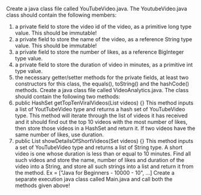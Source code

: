 Create a java class file called YouTubeVideo.java. The
YoutubeVideo.java class should contain the following members:
1. a private field to store the video id of the video, as a
primitive long type value. This should be immutable!
2. a private field to store the name of the video, as a
reference String type value. This should be immutable!
3. a private field to store the number of likes, as a reference
BigInteger type value.
4. a private field to store the duration of video in minutes, as
a primitive int type value.
5. the necessary getter/setter methods for the private fields,
at least two constructors for this class, the equals(),
toString() and the hashCode() methods.
Create a java class file called VideoAnalytics.java. The class
should contain the following two methods:
1. public HashSet<YouTubeVideo>
getTopTenViralVideos(List<YouTubeVideo> videos) {}
This method inputs a list of YoutTubeVideo type and returns a
hash set of YouTubeVideo type. This method will iterate
through the list of videos it has received and it should find
out the top 10 videos with the most number of likes, then
store those videos in a HashSet and return it. If two videos
have the same number of likes, use duration.
2. public List<String> showDetailsOfShortVideos(Set<YouTubeVideo>
videos) {}
This method inputs a set of YouTubeVideo type and returns a
list of String type. A short video is one whose duration is
less than or equal to 10 minutes. Find all such videos and
store the name, number of likes and duration of the video
into a String, and store all such strings into a list and
return it from the method.
Ex = ["Java for Beginners - 10000 - 10", ...]
Create a separate execution java class called Main.java and call
both the methods given above!